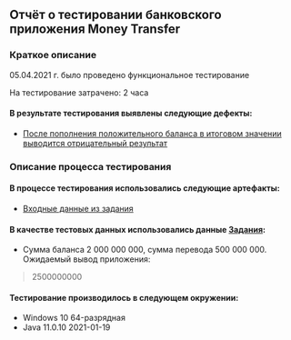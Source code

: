 ## Отчёт о тестировании банковского приложения **Money Transfer**

### Краткое описание

05.04.2021 г. было проведено функциональное тестирование

На тестирование затрачено: 2 часа

#### В результате тестирования выявлены следующие дефекты:
* [После пополнения положительного баланса в итоговом значении выводится отрицательный результат](https://github.com/NilsBond/Java-HW-2-1-Money-Transfer/issues/1#issue-850586604)

### Описание процесса тестирования
#### В процессе тестирования использовались следующие артефакты:
* [Входные данные из задания](https://github.com/netology-code/javaqa-homeworks/tree/master/programming)

#### В качестве тестовых данных использовались данные [Задания](https://github.com/netology-code/javaqa-homeworks/tree/master/programming):
* Сумма баланса 2 000 000 000, сумма перевода 500 000 000.  
Ожидаемый вывод приложения:
>2500000000

#### Тестирование производилось в следующем окружении:
* Windows 10 64-разрядная
* Java 11.0.10 2021-01-19